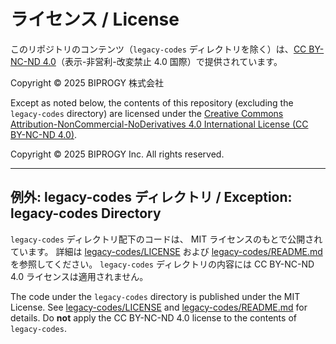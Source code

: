 # ライセンス / License

このリポジトリのコンテンツ（`legacy-codes` ディレクトリを除く）は、[CC BY-NC-ND 4.0](https://creativecommons.org/licenses/by-nc-nd/4.0/deed.ja)（表示-非営利-改変禁止 4.0 国際）で提供されています。

Copyright © 2025 BIPROGY 株式会社

Except as noted below, the contents of this repository (excluding the `legacy-codes` directory) are licensed under the [Creative Commons Attribution-NonCommercial-NoDerivatives 4.0 International License (CC BY-NC-ND 4.0)](https://creativecommons.org/licenses/by-nc-nd/4.0/).

Copyright © 2025 BIPROGY Inc. All rights reserved.

---

## 例外: legacy-codes ディレクトリ / Exception: legacy-codes Directory

`legacy-codes` ディレクトリ配下のコードは、 MIT ライセンスのもとで公開されています。
詳細は [legacy-codes/LICENSE](/legacy-codes/LICENSE) および [legacy-codes/README.md](/legacy-codes/README.md) を参照してください。
`legacy-codes` ディレクトリの内容には CC BY-NC-ND 4.0 ライセンスは適用されません。

The code under the `legacy-codes` directory is published under the MIT License.
See [legacy-codes/LICENSE](/legacy-codes/LICENSE) and [legacy-codes/README.md](/legacy-codes/README.md) for details.
Do **not** apply the CC BY-NC-ND 4.0 license to the contents of `legacy-codes`.
